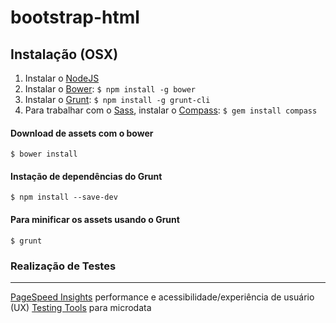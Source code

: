 bootstrap-html
==============
Instalação (OSX)
--------------
1. Instalar o [NodeJS](http://nodejs.org/)
2. Instalar o [Bower](http://bower.io/): `$ npm install -g bower`
3. Instalar o [Grunt](http://gruntjs.com/): `$ npm install -g grunt-cli`
4. Para trabalhar com o [Sass](http://sass-lang.com/), instalar o [Compass](http://gruntjs.com/): `$ gem install compass`

#### Download de assets com o bower
`$ bower install`

#### Instação de dependências do Grunt
`$ npm install --save-dev`

#### Para minificar os assets usando o Grunt
`$ grunt`

### Realização de Testes
--------------
[PageSpeed Insights](http://developers.google.com/speed/pagespeed/insights/?hl=pt-BR) performance e acessibilidade/experiência de usuário (UX)
[Testing Tools](https://developers.google.com/structured-data/testing-tool/) para microdata
